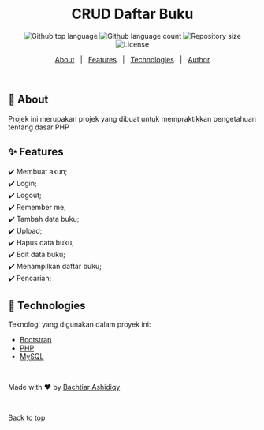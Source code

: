 <div align="center" id="top"> 
  <!-- <img src="./.github/app.gif" alt="CRUD Daftar Buku" /> -->

  &#xa0;

  <!-- <a href="https://cruddaftarbuku.netlify.app">Demo</a> -->
</div>

<h1 align="center">CRUD Daftar Buku</h1>

<p align="center">
  <img alt="Github top language" src="https://img.shields.io/github/languages/top/bachtiarashidiqy/crud-daftar-buku?color=56BEB8">

  <img alt="Github language count" src="https://img.shields.io/github/languages/count/bachtiarashidiqy/crud-daftar-buku?color=56BEB8">

  <img alt="Repository size" src="https://img.shields.io/github/repo-size/bachtiarashidiqy/crud-daftar-buku?color=56BEB8">

  <img alt="License" src="https://img.shields.io/github/license/bachtiarashidiqy/crud-daftar-buku?color=56BEB8">

  <!-- <img alt="Github issues" src="https://img.shields.io/github/issues/{{YOUR_GITHUB_USERNAME}}/crud-daftar-buku?color=56BEB8" /> -->

  <!-- <img alt="Github forks" src="https://img.shields.io/github/forks/{{YOUR_GITHUB_USERNAME}}/crud-daftar-buku?color=56BEB8" /> -->

  <!-- <img alt="Github stars" src="https://img.shields.io/github/stars/{{YOUR_GITHUB_USERNAME}}/crud-daftar-buku?color=56BEB8" /> -->
</p>

<!-- Status -->

<!-- <h4 align="center"> 
	🚧  CRUD Daftar Buku 🚀 Under construction...  🚧
</h4> 

<hr> -->

<p align="center">
  <a href="#dart-about">About</a> &#xa0; | &#xa0; 
  <a href="#sparkles-features">Features</a> &#xa0; | &#xa0;
  <a href="#rocket-technologies">Technologies</a> &#xa0; | &#xa0;
  <a href="https://github.com/{{YOUR_GITHUB_USERNAME}}" target="_blank">Author</a>
</p>

<br>

## :dart: About ##

Projek ini merupakan projek yang dibuat untuk mempraktikkan pengetahuan tentang dasar PHP

## :sparkles: Features ##

:heavy_check_mark: Membuat akun;\
:heavy_check_mark: Login;\
:heavy_check_mark: Logout;\
:heavy_check_mark: Remember me;\
:heavy_check_mark: Tambah data buku;\
:heavy_check_mark: Upload;\
:heavy_check_mark: Hapus data buku;\
:heavy_check_mark: Edit data buku;\
:heavy_check_mark: Menampilkan daftar buku;\
:heavy_check_mark: Pencarian;

## :rocket: Technologies ##

Teknologi yang digunakan dalam proyek ini:

- [Bootstrap](https://getbootstrap.com/)
- [PHP](https://www.php.net/)
- [MySQL](https://www.mysql.com/)

&#xa0;

Made with :heart: by <a href="https://github.com/bachtiarashidiqy" target="_blank">Bachtiar Ashidiqy</a>

&#xa0;

<a href="#top">Back to top</a>
